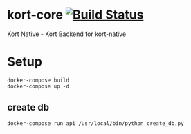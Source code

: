 # kort-core [![Build Status](https://travis-ci.org/kort/kort-core.svg?branch=master)](https://travis-ci.org/kort/kort-core)
Kort Native - Kort Backend for kort-native


# Setup

```shell
docker-compose build
docker-compose up -d
```

## create db

```shell
docker-compose run api /usr/local/bin/python create_db.py
```